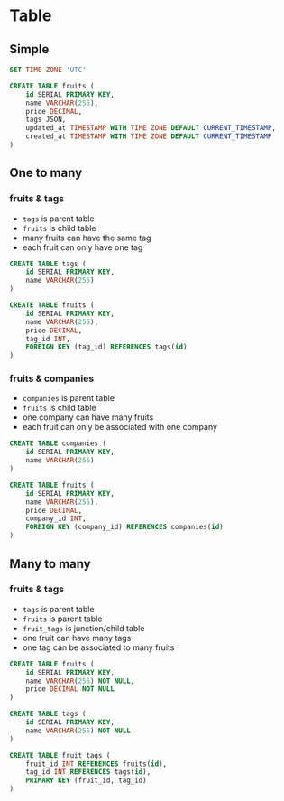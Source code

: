 # Table

## Simple

```sql
SET TIME ZONE 'UTC'
```

```sql
CREATE TABLE fruits (
    id SERIAL PRIMARY KEY,
    name VARCHAR(255),
    price DECIMAL,
    tags JSON,
    updated_at TIMESTAMP WITH TIME ZONE DEFAULT CURRENT_TIMESTAMP,
    created_at TIMESTAMP WITH TIME ZONE DEFAULT CURRENT_TIMESTAMP
)
```

## One to many

### fruits & tags

* `tags` is parent table
* `fruits` is child table
* many fruits can have the same tag
* each fruit can only have one tag

```sql
CREATE TABLE tags (
    id SERIAL PRIMARY KEY,
    name VARCHAR(255)
)

CREATE TABLE fruits (
    id SERIAL PRIMARY KEY,
    name VARCHAR(255),
    price DECIMAL,
    tag_id INT,
    FOREIGN KEY (tag_id) REFERENCES tags(id)
)
```

### fruits & companies

* `companies` is parent table
* `fruits` is child table
* one company can have many fruits
* each fruit can only be associated with one company

```sql
CREATE TABLE companies (
    id SERIAL PRIMARY KEY,
    name VARCHAR(255)
)

CREATE TABLE fruits (
    id SERIAL PRIMARY KEY,
    name VARCHAR(255),
    price DECIMAL,
    company_id INT,
    FOREIGN KEY (company_id) REFERENCES companies(id)
)
```

## Many to many

### fruits & tags

* `tags` is parent table
* `fruits` is parent table
* `fruit_tags` is junction/child table
* one fruit can have many tags
* one tag can be associated to many fruits

```sql
CREATE TABLE fruits (
    id SERIAL PRIMARY KEY,
    name VARCHAR(255) NOT NULL,
    price DECIMAL NOT NULL
)

CREATE TABLE tags (
    id SERIAL PRIMARY KEY,
    name VARCHAR(255) NOT NULL
)

CREATE TABLE fruit_tags (
    fruit_id INT REFERENCES fruits(id),
    tag_id INT REFERENCES tags(id),
    PRIMARY KEY (fruit_id, tag_id)
)
```

